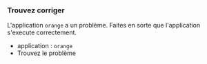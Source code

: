 
### Trouvez corriger

L'application `orange` a un problème. Faites en sorte que l'application s'execute correctement. 


- application : `orange`   
- Trouvez le problème
   
